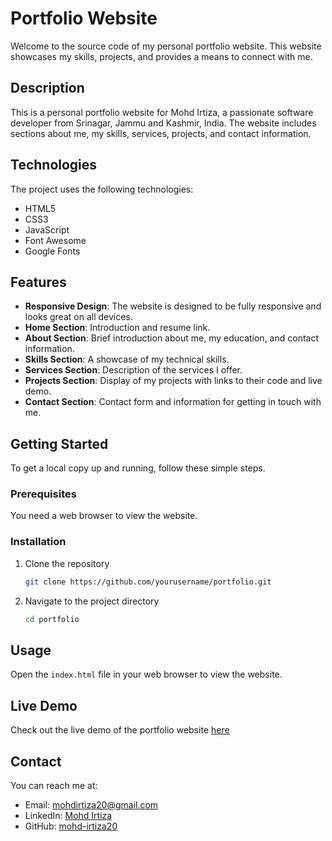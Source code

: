 # Portfolio Website

Welcome to the source code of my personal portfolio website. This website showcases my skills, projects, and provides a means to connect with me. 

## Description

This is a personal portfolio website for Mohd Irtiza, a passionate software developer from Srinagar, Jammu and Kashmir, India. The website includes sections about me, my skills, services, projects, and contact information.

## Technologies

The project uses the following technologies:

- HTML5
- CSS3
- JavaScript
- Font Awesome
- Google Fonts

## Features

- **Responsive Design**: The website is designed to be fully responsive and looks great on all devices.
- **Home Section**: Introduction and resume link.
- **About Section**: Brief introduction about me, my education, and contact information.
- **Skills Section**: A showcase of my technical skills.
- **Services Section**: Description of the services I offer.
- **Projects Section**: Display of my projects with links to their code and live demo.
- **Contact Section**: Contact form and information for getting in touch with me.

## Getting Started

To get a local copy up and running, follow these simple steps.

### Prerequisites

You need a web browser to view the website.

### Installation

1. Clone the repository
    ```sh
    git clone https://github.com/yourusername/portfolio.git
    ```
2. Navigate to the project directory
    ```sh
    cd portfolio
    ```

## Usage

Open the `index.html` file in your web browser to view the website.

## Live Demo

Check out the live demo of the portfolio website [here](https://your-live-demo-link](https://mohdirtiza-portfolio.netlify.app/))

## Contact

You can reach me at:

- Email: [mohdirtiza20@gmail.com](mailto:mohdirtiza20@gmail.com)
- LinkedIn: [Mohd Irtiza](https://www.linkedin.com/in/mohdirtiza20/)
- GitHub: [mohd-irtiza20](https://github.com/mohd-irtiza20)

